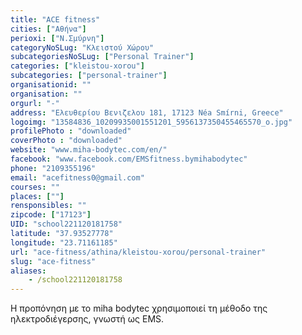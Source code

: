 ```yaml
---
title: "ACE fitness"
cities: ["Αθήνα"]
perioxi: ["Ν.Σμύρνη"]
categoryNoSLug: "Κλειστού Χώρου"
subcategoriesNoSLug: ["Personal Trainer"]
categories: ["kleistou-xorou"]
subcategories: ["personal-trainer"]
organisationid: ""
organisation: ""
orgurl: "-"
address: "Ελευθερίου Βενιζελου 181, 17123 Néa Smírni, Greece"
logoimg: "13584836_10209935001551201_5956137350455465570_o.jpg"
profilePhoto : "downloaded"
coverPhoto : "downloaded"
website: "www.miha-bodytec.com/en/"
facebook: "www.facebook.com/EMSfitness.bymihabodytec"
phone: "2109355196"
email: "acefitness0@gmail.com"
courses: ""
places: [""]
rensponsibles: ""
zipcode: ["17123"]
UID: "school221120181758"
latitude: "37.93527778"
longitude: "23.71161185"
url: "ace-fitness/athina/kleistou-xorou/personal-trainer"
slug: "ace-fitness"
aliases:
    - /school221120181758
---
```



Η προπόνηση με το miha bodytec χρησιμοποιεί τη μέθοδο της ηλεκτροδιέγερσης, γνωστή ως EMS.

